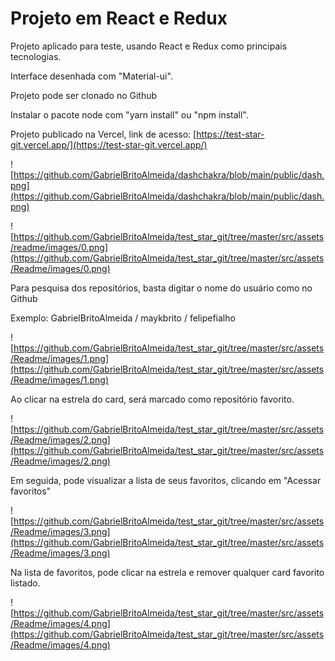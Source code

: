 # Projeto em React e Redux

Projeto aplicado para teste, usando React e Redux como principais tecnologias. 

Interface desenhada com "Material-ui".

Projeto pode ser clonado no Github

Instalar o pacote node com "yarn install" ou "npm install". 

Projeto publicado na Vercel, link de acesso: [https://test-star-git.vercel.app/](https://test-star-git.vercel.app/)

![https://github.com/GabrielBritoAlmeida/dashchakra/blob/main/public/dash.png](https://github.com/GabrielBritoAlmeida/dashchakra/blob/main/public/dash.png)

![https://github.com/GabrielBritoAlmeida/test_star_git/tree/master/src/assets/readme/images/0.png](https://github.com/GabrielBritoAlmeida/test_star_git/tree/master/src/assets/Readme/images/0.png)

Para pesquisa dos repositórios, basta digitar o nome do usuário como no Github

Exemplo: GabrielBritoAlmeida   /  maykbrito  / felipefialho 

![https://github.com/GabrielBritoAlmeida/test_star_git/tree/master/src/assets/Readme/images/1.png](https://github.com/GabrielBritoAlmeida/test_star_git/tree/master/src/assets/Readme/images/1.png)

Ao clicar na estrela do card, será marcado como repositório favorito.

![https://github.com/GabrielBritoAlmeida/test_star_git/tree/master/src/assets/Readme/images/2.png](https://github.com/GabrielBritoAlmeida/test_star_git/tree/master/src/assets/Readme/images/2.png)

Em seguida, pode visualizar a lista de seus favoritos, clicando em "Acessar favoritos"

![https://github.com/GabrielBritoAlmeida/test_star_git/tree/master/src/assets/Readme/images/3.png](https://github.com/GabrielBritoAlmeida/test_star_git/tree/master/src/assets/Readme/images/3.png)

Na lista de favoritos, pode clicar na estrela e remover qualquer card favorito listado.

![https://github.com/GabrielBritoAlmeida/test_star_git/tree/master/src/assets/Readme/images/4.png](https://github.com/GabrielBritoAlmeida/test_star_git/tree/master/src/assets/Readme/images/4.png)